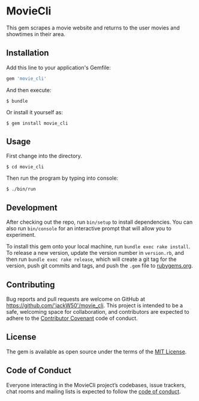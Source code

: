 # MovieCli

This gem scrapes a movie website and returns to the user movies and showtimes in their area.


## Installation

Add this line to your application's Gemfile:

```ruby
gem 'movie_cli'
```

And then execute:

    $ bundle

Or install it yourself as:

    $ gem install movie_cli

## Usage

First change into the directory.

    $ cd movie_cli 
    
Then run the program by typing into console:

    $ ./bin/run

## Development

After checking out the repo, run `bin/setup` to install dependencies. You can also run `bin/console` for an interactive prompt that will allow you to experiment.

To install this gem onto your local machine, run `bundle exec rake install`. To release a new version, update the version number in `version.rb`, and then run `bundle exec rake release`, which will create a git tag for the version, push git commits and tags, and push the `.gem` file to [rubygems.org](https://rubygems.org).

## Contributing

Bug reports and pull requests are welcome on GitHub at https://github.com/'jackW50'/movie_cli. This project is intended to be a safe, welcoming space for collaboration, and contributors are expected to adhere to the [Contributor Covenant](http://contributor-covenant.org) code of conduct.

## License

The gem is available as open source under the terms of the [MIT License](https://opensource.org/licenses/MIT).

## Code of Conduct

Everyone interacting in the MovieCli project’s codebases, issue trackers, chat rooms and mailing lists is expected to follow the [code of conduct](https://github.com/'jackW50'/movie_cli/blob/master/CODE_OF_CONDUCT.md).
